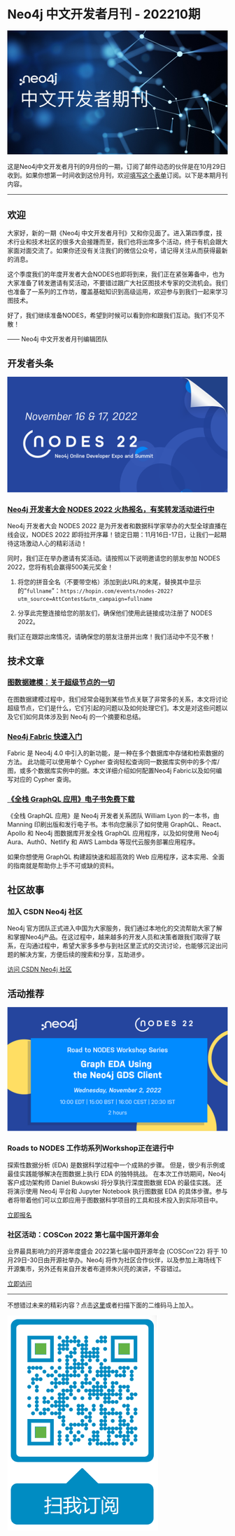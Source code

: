 # Neo4j 中文开发者月刊 - 202210期

![neo4j-dev-newsletter-cover](dev-newsletter-202210/neo4j-dev-newsletter-cover.jpg)

这是Neo4j中文开发者月刊的9月份的一期，订阅了邮件动态的伙伴是在10月29日收到。如果你想第一时间收到这份月刊，欢迎[填写这个表单](https://go.neo4j.com/china-opt-in.html)订阅。以下是本期月刊内容。

---

## 欢迎

大家好，新的一期《Neo4j 中文开发者月刊》又和你见面了。进入第四季度，技术行业和技术社区的很多大会接踵而至，我们也将出席多个活动，终于有机会跟大家面对面交流了。如果你还没有关注我们的微信公众号，请记得关注从而获得最新的消息。

这个季度我们的年度开发者大会NODES也即将到来，我们正在紧张筹备中，也为大家准备了转发邀请有奖活动，不要错过跟广大社区图技术专家的交流机会。我们也准备了一系列的工作坊，覆盖基础知识到高级运用，欢迎参与到我们一起来学习图技术。

好了，我们继续准备NODES，希望到时候可以看到你和跟我们互动。我们不见不散！

—— Neo4j 中文开发者月刊编辑团队 

## 开发者头条

![img](dev-newsletter-202210/EesyfbHP0K_N7OdFMyth4vdTYFgZAzh35jLtXWMKvo1d-kSRRajLn8QvJYusQJcpCfQ9gUJWjbcq1Q2do33nSeGCFzuLldDsu2afWjzU9jbsbkU8ei3bmk7n8EDUra2agoQXyOdtz-YDPMdGbuQ9lpgTJ7TyEBUPTKSQKKO9_8rXA0Z2kzWsxMrlcjw71A.png)

### [Neo4j 开发者大会 NODES 2022 火热报名，有奖转发活动进行中](https://neo4j.com/nodes-2022/?utm_source=edm&utm_campaign=chinesedevnewsletter-202210)

Neo4j 开发者大会 NODES 2022 是为开发者和数据科学家举办的大型全球直播在线会议，NODES 2022 即将拉开序幕！锁定日期：11月16日-17日，让我们一起期待这场激动人心的精彩活动！

同时，我们正在举办邀请有奖活动。请按照以下说明邀请您的朋友参加 NODES 2022，您将有机会赢得500美元奖金！

1. 将您的拼音全名（不要带空格）添加到此URL的末尾，替换其中显示的“`fullname`”：`https://hopin.com/events/nodes-2022?utm_source=AttContest&utm_campaign=fullname`

2. 分享此完整连接给您的朋友们，确保他们使用此链接成功注册了 NODES 2022。

我们正在跟踪出席情况，请确保您的朋友注册并出席！我们活动中不见不散！

## 技术文章

### [图数据建模：关于超级节点的一切](https://blog.csdn.net/neo4jdev/article/details/127569862)

在图数据建模过程中，我们经常会碰到某些节点关联了非常多的关系，本文将讨论超级节点，它们是什么，它们引起的问题以及如何处理它们。本文是对这些问题以及它们如何具体涉及到 Neo4j 的一个摘要和总结。

### [Neo4j Fabric 快速入门](https://blog.csdn.net/GraphWay/article/details/118105211)

Fabric 是 Neo4j 4.0 中引入的新功能，是一种在多个数据库中存储和检索数据的方法。 此功能可以使用单个 Cypher 查询轻松查询同一数据库实例中的多个库/图，或多个数据库实例中的据。本文详细介绍如何配置Neo4j Fabric以及如何编写对应的 Cypher 查询。

### [《全栈 GraphQL 应用》电子书免费下载](https://neo4j.com/fullstack-graphql-applications-react-nodejs-neo4j/?ref=shiny-dev-newsletter09)

 《全栈 GraphQL 应用》是 Neo4j 开发者关系团队 William Lyon 的一本书，由 Manning 印刷出版和发行电子书。本书向您展示了如何使用 GraphQL、React、Apollo 和 Neo4j 图数据库开发全栈 GraphQL 应用程序，以及如何使用 Neo4j Aura、Auth0、Netlify 和 AWS Lambda 等现代云服务部署应用程序。

如果你想使用 GraphQL 构建超快速和超高效的 Web 应用程序，这本实用、全面的指南就是帮助你上手不可或缺的资料。

## 社区故事

### 加入 CSDN Neo4j 社区

Neo4j 官方团队正式进入中国为大家服务，我们通过本地化的交流帮助大家了解和掌握Neo4j产品。在这过程中，越来越多的开发人员和决策者跟我们取得了联系，在沟通过程中，希望大家多多参与到社区里正式的交流讨论，也能够沉淀出问题的解决方案，方便后续的搜索和分享，互助进步。

[访问 CSDN Neo4j 社区](https://bbs.csdn.net/forums/neo4j)

## 活动推荐

![img](dev-newsletter-202210/07s29AAvWNKyYp8SqffnakZNMktds93mWl4vb-LR8lxGFCN-Ikcg42KRTI7TiJydXH3w9-0BUKXczX44mgS_3l5A4sNt3NWBELc2YtPNtG1OC4ybG1iRCOEaoGdQ1WElZtGq2-Z2l1O8QhoY63_kCWlD_ClQoECjk5uv8dwRALC-O-pOuyQxKr9LkNETAQ.png)

### Roads to NODES 工作坊系列Workshop正在进行中

探索性数据分析 (EDA) 是数据科学过程中一个成熟的步骤。 但是，很少有示例或最佳实践能够解决在图数据上执行 EDA 的独特挑战。 在本次工作坊期间，Neo4j 客户成功架构师 Daniel Bukowski 将分享执行深度图数据 EDA 的最佳实践。 还将演示使用 Neo4j 平台和 Jupyter Notebook 执行图数据 EDA 的具体步骤。参与者将带着他们可以立即应用于图数据科学项目的工具和技术投入到实际项目中。

[立即报名](https://go.neo4j.com/NODES2022TrainingSeries-GraphEDA_Registration.html)

### 社区活动：COSCon 2022 第七届中国开源年会

业界最具影响力的开源年度盛会 2022第七届中国开源年会 (COSCon'22) 将于 10月29日-30日由开源社举办。Neo4j 将作为社区合作伙伴，以及参加上海场线下开源集市，另外还有来自开发者布道师朱兴亮的演讲，不容错过。

[立即访问](https://www.bagevent.com/event/coscon)

---

不想错过未来的精彩内容？点击[这里](https://go.neo4j.com/china-opt-in.html)或者扫描下面的二维码马上加入。

![img](dev-newsletter-202210/dev-edm-qr.png)
